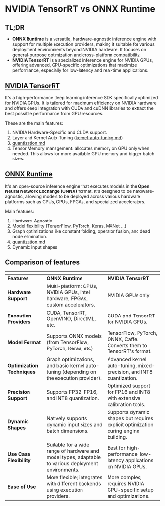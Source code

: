 # NVIDIA TensorRT vs ONNX Runtime

## TL;DR

* **ONNX Runtime** is a versatile, hardware-agnostic inference engine with support for multiple execution providers, making it suitable for various deployment environments beyond NVIDIA hardware. It focuses on general-purpose optimization and cross-platform compatibility.
* **NVIDIA TensorRT** is a specialized inference engine for NVIDIA GPUs, offering advanced, GPU-specific optimizations that maximize performance, especially for low-latency and real-time applications.

## [NVIDIA TensorRT](https://developer.nvidia.com/tensorrt)

It's a high-performance deep learning inference SDK specifically optimized for NVIDIA GPUs. It is tailored for maximum efficiency on NVIDIA hardware and offers deep integration with CUDA and cuDNN libraries to extract the best possible performance from GPU resources.

These are the main features:

1. NVIDIA Hardware-Specific and CUDA support.
2. Layer and Kernel Auto-Tuning ([kernel-auto-tuning.md](kernel-auto-tuning.md "mention"))
3. [quantization.md](quantization.md "mention")
4. Tensor Memory management: allocates memory on GPU only when needed. This allows for more available GPU memory and bigger batch sizes.

## [ONNX Runtime](https://onnxruntime.ai/)

It's an open-source inference engine that executes models in the **Open Neural Network Exchange (ONNX)** format. It's designed to be hardware-agnostic, allowing models to be deployed across various hardware platforms such as CPUs, GPUs, FPGAs, and specialized accelerators.

Main features:

1. Hardware-Agnostic
2. Model flexibility (TensorFlow, PyTorch, Keras, MXNet ...)
3. Graph optimizations like constant folding, operator fusion, and dead node elimination.
4. [quantization.md](quantization.md "mention")
5. Dynamic input shapes

## Comparison of features

<table data-full-width="true"><thead><tr><th></th><th></th><th></th></tr></thead><tbody><tr><td><strong>Features</strong></td><td><strong>ONNX Runtime</strong></td><td><strong>NVIDIA TensorRT</strong></td></tr><tr><td><strong>Hardware Support</strong></td><td>Multi-platform: CPUs, NVIDIA GPUs, Intel hardware, FPGAs, custom accelerators.</td><td>NVIDIA GPUs only</td></tr><tr><td><strong>Execution Providers</strong></td><td>CUDA, TensorRT, OpenVINO, DirectML, etc.</td><td>CUDA and TensorRT for NVIDIA GPUs.</td></tr><tr><td><strong>Model Format</strong></td><td>Supports ONNX models (from TensorFlow, PyTorch, Keras, etc)</td><td>TensorFlow, PyTorch, ONNX, Caffe. Converts them to TensorRT's format.</td></tr><tr><td><strong>Optimization Techniques</strong></td><td>Graph optimizations, and basic kernel auto-tuning (depending on the execution provider).</td><td>Advanced kernel auto-tuning, mixed-precision, and INT8 quantization.</td></tr><tr><td><strong>Precision Support</strong></td><td>Supports FP32, FP16, and INT8 quantization.</td><td>Optimized support for FP16 and INT8 with extensive calibration tools.</td></tr><tr><td><strong>Dynamic Shapes</strong></td><td>Natively supports dynamic input sizes and batch dimensions.</td><td>Supports dynamic shapes but requires explicit optimization during engine building.</td></tr><tr><td><strong>Use Case Flexibility</strong></td><td>Suitable for a wide range of hardware and model types, adaptable to various deployment environments.</td><td>Best for high-performance, low-latency applications on NVIDIA GPUs.</td></tr><tr><td><strong>Ease of Use</strong></td><td>More flexible; integrates with different backends using execution providers.</td><td>More complex; requires NVIDIA GPU-specific setup and optimizations.</td></tr></tbody></table>

